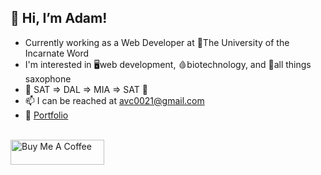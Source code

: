 

## 👋 Hi, I’m Adam!
- Currently working as a Web Developer at 🏫The University of the Incarnate Word 
- I'm interested in 🖥️web development, 🩸biotechnology, and 🎷all things saxophone 
- 🛫 SAT => DAL => MIA => SAT 🛬
- 📫 I can be reached at avc0021@gmail.com
- 💼 [Portfolio](https://avc0021.github.io/Portfolio-3.0/#about)


</br>

<a href="https://www.buymeacoffee.com/avc0021" target="_blank">
  <img src="https://images.squarespace-cdn.com/content/v1/5cf6ec742e677c000119beb3/1559871045027-2XSVXYWSZD9POBO0QOVD/buy-me-a-coffee-button.png" alt="Buy Me A Coffee" height="40" width="150">
</a>



